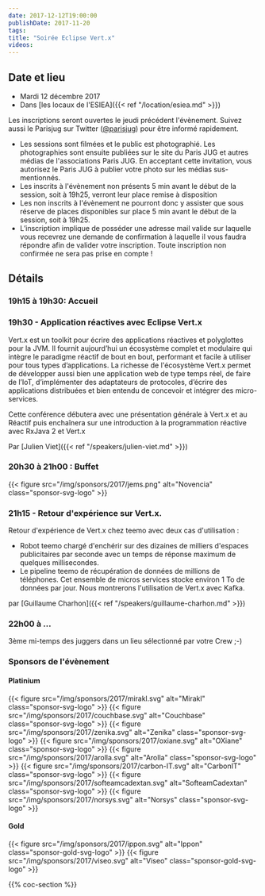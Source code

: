 ```yaml
---
date: 2017-12-12T19:00:00
publishDate: 2017-11-20
tags:
title: "Soirée Eclipse Vert.x"
videos:
---
```


## Date et lieu

- Mardi 12 décembre 2017
- Dans [les locaux de l'ESIEA]({{< ref "/location/esiea.md" >}})

Les inscriptions seront ouvertes le jeudi précédent l'évènement. Suivez aussi le Parisjug sur Twitter ([@parisjug](https://twitter.com/parisjug)) pour être informé rapidement.
- Les sessions sont filmées et le public est photographié. Les photographies sont ensuite publiées sur le site du Paris JUG et autres médias de l'associations Paris JUG. En acceptant cette invitation, vous autorisez le Paris JUG à publier votre photo sur les médias sus-mentionnés.
- Les inscrits à l'évènement non présents 5 min avant le début de la session, soit à 19h25, verront leur place remise à disposition
- Les non inscrits à l'évènement ne pourront donc y assister que sous réserve de places disponibles sur place 5 min avant le début de la session, soit à 19h25.
- L’inscription implique de posséder une adresse mail valide sur laquelle vous recevrez une demande de confirmation à laquelle il vous faudra répondre afin de valider votre inscription. Toute inscription non confirmée ne sera pas prise en compte !


## Détails

### 19h15 à 19h30: Accueil

### 19h30 - Application réactives avec Eclipse Vert.x

Vert.x est un toolkit pour écrire des applications réactives et polyglottes pour la JVM. Il fournit aujourd’hui un écosystème complet et modulaire qui intègre le paradigme réactif de bout en bout, performant et facile à utiliser pour tous types d’applications. La richesse de l'écosystème Vert.x permet de développer aussi bien une application web de type temps réel, de faire de l’IoT, d’implémenter des adaptateurs de protocoles, d’écrire des applications distribuées et bien entendu de concevoir et intégrer des micro-services.

Cette conférence débutera avec une présentation générale à Vert.x et au Réactif puis enchaînera sur une introduction à la programmation réactive avec RxJava 2 et Vert.x

Par [Julien Viet]({{< ref "/speakers/julien-viet.md" >}})

### 20h30 à 21h00 : Buffet

{{< figure src="/img/sponsors/2017/jems.png" alt="Novencia" class="sponsor-svg-logo" >}}

### 21h15 - Retour d'expérience sur Vert.x.

Retour d'expérience de Vert.x chez teemo avec deux cas d'utilisation :
- Robot teemo chargé d'enchérir sur des dizaines de milliers d'espaces publicitaires par seconde avec un temps de réponse maximum de quelques millisecondes.
- Le pipeline teemo de récupération de données de millions de téléphones. Cet ensemble de micros services stocke environ 1 To de données par jour. Nous montrerons l'utilisation de Vert.x avec Kafka.


par [Guillaume Charhon]({{< ref "/speakers/guillaume-charhon.md" >}})

### 22h00 à ...

3ème mi-temps des juggers dans un lieu sélectionné par votre Crew ;-)


### Sponsors de l'évènement

#### Platinium
{{< figure src="/img/sponsors/2017/mirakl.svg" alt="Mirakl" class="sponsor-svg-logo" >}}
{{< figure src="/img/sponsors/2017/couchbase.svg" alt="Couchbase" class="sponsor-svg-logo" >}}
{{< figure src="/img/sponsors/2017/zenika.svg" alt="Zenika" class="sponsor-svg-logo" >}}
{{< figure src="/img/sponsors/2017/oxiane.svg" alt="OXiane" class="sponsor-svg-logo" >}}
{{< figure src="/img/sponsors/2017/arolla.svg" alt="Arolla" class="sponsor-svg-logo" >}}
{{< figure src="/img/sponsors/2017/carbon-IT.svg" alt="CarbonIT" class="sponsor-svg-logo" >}}
{{< figure src="/img/sponsors/2017/softeamcadextan.svg" alt="SofteamCadextan" class="sponsor-svg-logo" >}}
{{< figure src="/img/sponsors/2017/norsys.svg" alt="Norsys" class="sponsor-svg-logo" >}}

#### Gold
{{< figure src="/img/sponsors/2017/ippon.svg" alt="Ippon" class="sponsor-gold-svg-logo" >}}
{{< figure src="/img/sponsors/2017/viseo.svg" alt="Viseo" class="sponsor-gold-svg-logo" >}}

{{% coc-section %}}
